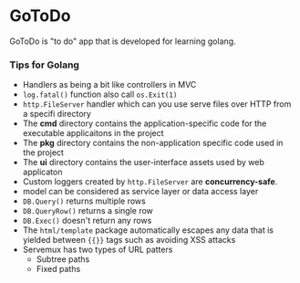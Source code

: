 # GoToDo
GoToDo is "to do" app that is developed for learning golang.

### Tips for Golang
* Handlers as being a bit like controllers in MVC
* `log.fatal()` function also call `os.Exit(1)`
* `http.FileServer` handler which can you use serve files over HTTP from a specifi directory
* The **cmd** directory contains the application-specific code for the executable applicaitons in the project
* The **pkg** directory contains the non-application specific code used in the project
* The **ui** directory contains the user-interface assets used by web applicaton
* Custom loggers created by `http.FileServer` are **concurrency-safe**.
* model can be considered as service layer or data access layer
* `DB.Query()` returns multiple rows
* `DB.QueryRow()` returns a single row
* `DB.Exec()` doesn't return any rows
* The `html/template` package automatically escapes any data that is yielded between `{{}}` tags such as avoiding XSS attacks
* Servemux has two types of URL patters
    * Subtree paths
    * Fixed paths
